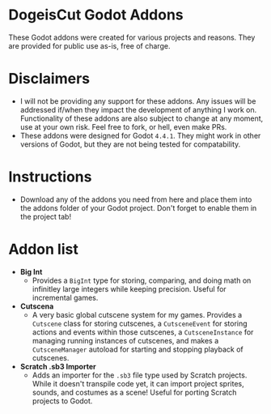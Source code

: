 # DogeisCut Godot Addons
These Godot addons were created for various projects and reasons. They are provided for public use as-is, free of charge.
# Disclaimers
- I will not be providing any support for these addons. Any issues will be addressed if/when they impact the development of anything I work on. Functionality of these addons are also subject to change at any moment, use at your own risk. Feel free to fork, or hell, even make PRs.
- These addons were designed for Godot `4.4.1`. They might work in other versions of Godot, but they are not being tested for compatability.
# Instructions
- Download any of the addons you need from here and place them into the addons folder of your Godot project. Don't forget to enable them in the project tab!
# Addon list
- **Big Int**
  - Provides a `BigInt` type for storing, comparing, and doing math on infinitley large integers while keeping precision. Useful for incremental games.
- **Cutscena**
  - A very basic global cutscene system for my games. Provides a `Cutscene` class for storing cutscenes, a `CutsceneEvent` for storing actions and events within those cutscenes, a `CutsceneInstance` for managing running instances of cutscenes, and makes a `CutsceneManager` autoload for starting and stopping playback of cutscenes.
- **Scratch .sb3 Importer**
  - Adds an importer for the `.sb3` file type used by Scratch projects. While it doesn't transpile code yet, it can import project sprites, sounds, and costumes as a scene! Useful for porting Scratch projects to Godot.
